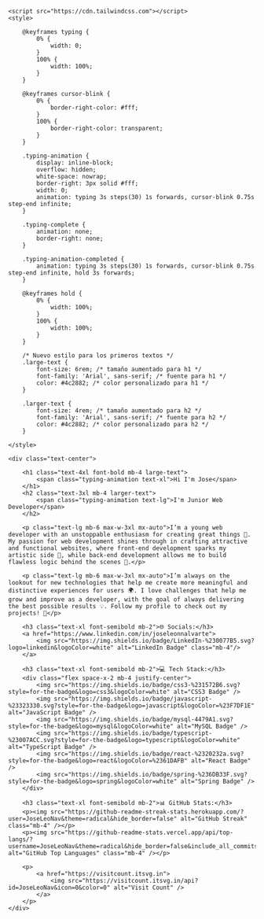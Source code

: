 <!DOCTYPE html>
<html lang="en">
<head>
    <meta charset="UTF-8">
    <meta name="viewport" content="width=device-width, initial-scale=1.0">
    <title>JoseLeoNav</title>

    <script src="https://cdn.tailwindcss.com"></script>
    <style>

        @keyframes typing {
            0% {
                width: 0;
            }
            100% {
                width: 100%;
            }
        }

        @keyframes cursor-blink {
            0% {
                border-right-color: #fff;
            }
            100% {
                border-right-color: transparent;
            }
        }

        .typing-animation {
            display: inline-block;
            overflow: hidden;
            white-space: nowrap;
            border-right: 3px solid #fff;
            width: 0;
            animation: typing 3s steps(30) 1s forwards, cursor-blink 0.75s step-end infinite;
        }

        .typing-complete {
            animation: none;
            border-right: none;
        }

        .typing-animation-completed {
            animation: typing 3s steps(30) 1s forwards, cursor-blink 0.75s step-end infinite, hold 3s forwards;
        }

        @keyframes hold {
            0% {
                width: 100%;
            }
            100% {
                width: 100%;
            }
        }

        /* Nuevo estilo para los primeros textos */
        .large-text {
            font-size: 6rem; /* tamaño aumentado para h1 */
            font-family: 'Arial', sans-serif; /* fuente para h1 */
            color: #4c2882; /* color personalizado para h1 */
        }

        .larger-text {
            font-size: 4rem; /* tamaño aumentado para h2 */
            font-family: 'Arial', sans-serif; /* fuente para h2 */
            color: #4c2882; /* color personalizado para h2 */
        }

    </style>
</head>
<body class="text-white font-sans flex items-center justify-center min-h-screen p-8">

    <div class="text-center">

        <h1 class="text-4xl font-bold mb-4 large-text">
            <span class="typing-animation text-xl">Hi I'm Jose</span>
        </h1>
        <h2 class="text-3xl mb-4 larger-text">
            <span class="typing-animation text-lg">I'm Junior Web Developer</span>
        </h2>

        <p class="text-lg mb-6 max-w-3xl mx-auto">I’m a young web developer with an unstoppable enthusiasm for creating great things 🚀. My passion for web development shines through in crafting attractive and functional websites, where front-end development sparks my artistic side 🎨, while back-end development allows me to build flawless logic behind the scenes 🔧.</p>

        <p class="text-lg mb-6 max-w-3xl mx-auto">I’m always on the lookout for new technologies that help me create more meaningful and distinctive experiences for users 🌍. I love challenges that help me grow and improve as a developer, with the goal of always delivering the best possible results 💡. Follow my profile to check out my projects! 🙌</p>

        <h3 class="text-xl font-semibold mb-2">🌐 Socials:</h3>
        <a href="https://www.linkedin.com/in/joseleonnalvarte">
            <img src="https://img.shields.io/badge/LinkedIn-%230077B5.svg?logo=linkedin&logoColor=white" alt="LinkedIn Badge" class="mb-4"/>
        </a>

        <h3 class="text-xl font-semibold mb-2">💻 Tech Stack:</h3>
        <div class="flex space-x-2 mb-4 justify-center">
            <img src="https://img.shields.io/badge/css3-%231572B6.svg?style=for-the-badge&logo=css3&logoColor=white" alt="CSS3 Badge" />
            <img src="https://img.shields.io/badge/javascript-%23323330.svg?style=for-the-badge&logo=javascript&logoColor=%23F7DF1E" alt="JavaScript Badge" />
            <img src="https://img.shields.io/badge/mysql-4479A1.svg?style=for-the-badge&logo=mysql&logoColor=white" alt="MySQL Badge" />
            <img src="https://img.shields.io/badge/typescript-%23007ACC.svg?style=for-the-badge&logo=typescript&logoColor=white" alt="TypeScript Badge" />
            <img src="https://img.shields.io/badge/react-%2320232a.svg?style=for-the-badge&logo=react&logoColor=%2361DAFB" alt="React Badge" />
            <img src="https://img.shields.io/badge/spring-%236DB33F.svg?style=for-the-badge&logo=spring&logoColor=white" alt="Spring Badge" />
        </div>

        <h3 class="text-xl font-semibold mb-2">📊 GitHub Stats:</h3>
        <p><img src="https://github-readme-streak-stats.herokuapp.com/?user=JoseLeoNav&theme=radical&hide_border=false" alt="GitHub Streak" class="mb-4" /></p>
        <p><img src="https://github-readme-stats.vercel.app/api/top-langs/?username=JoseLeoNav&theme=radical&hide_border=false&include_all_commits=false&count_private=false&layout=compact" alt="GitHub Top Languages" class="mb-4" /></p>

        <p>
            <a href="https://visitcount.itsvg.in">
                <img src="https://visitcount.itsvg.in/api?id=JoseLeoNav&icon=0&color=0" alt="Visit Count" />
            </a>
        </p>
    </div>

</body>
</html>
